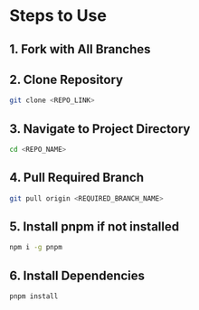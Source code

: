# Steps to Use

## 1. Fork with All Branches

## 2. Clone Repository

```bash
git clone <REPO_LINK>
```

## 3. Navigate to Project Directory

```bash
cd <REPO_NAME>
```

## 4. Pull Required Branch

```bash
git pull origin <REQUIRED_BRANCH_NAME>
```

## 5. Install pnpm if not installed

```bash
npm i -g pnpm
```

## 6. Install Dependencies

```bash
pnpm install
```
